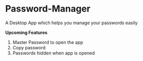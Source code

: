 # Password-Manager
A Desktop App which helps you manage your passwords easily

**Upcoming Features**
1. Master Password to open the app
2. Copy password
3. Passwords hidden when app is opened

